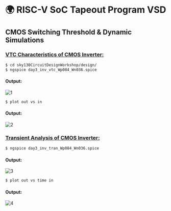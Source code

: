 # 🌍 RISC-V SoC Tapeout Program VSD
## CMOS Switching Threshold & Dynamic Simulations
### <ins>VTC Characteristics of CMOS Inverter:</ins>
``` bash
$ cd sky130CircuitDesignWorkshop/design/
$ ngspice day3_inv_vtc_Wp084_Wn036.spice
```

#### Output:

![1](https://github.com/user-attachments/assets/3077606d-f1dd-4c13-bedd-5b8f4349d5f3)

``` bash
$ plot out vs in
```
#### Output:

![2](https://github.com/user-attachments/assets/2fee30d4-e307-4aa0-bb90-c8dc814bdceb)


### <ins>Transient Analysis of CMOS Inverter:</ins>
``` bash
$ ngspice day3_inv_tran_Wp084_Wn036.spice
```

#### Output:

![3](https://github.com/user-attachments/assets/324f4f5b-cdd9-4580-a177-1e4697cfc7a6)

``` bash
$ plot out vs time in
```

#### Output:

![4](https://github.com/user-attachments/assets/0578767b-16db-4ac0-9f1a-f537d059bc34)



